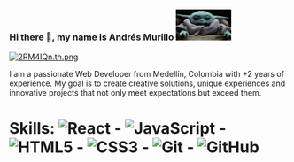 ### Hi there 👋, my name is Andrés Murillo <img src="https://github.com/hargun79/hargun79/blob/master/Assets/hi.gif" style="width: 100px;">   
  
  [![2RM4IQn.th.png](https://iili.io/2RM4IQn.th.png)](https://freeimage.host/i/2RM4IQn)

I am a passionate Web Developer from Medellín, Colombia with +2 years of experience. My goal is to create creative solutions, unique experiences and innovative projects that not only meet expectations but exceed them.


# Skills:  ![React](https://img.shields.io/badge/react-%2320232a.svg?style=for-the-badge&logo=react&logoColor=%2361DAFB) - ![JavaScript](https://img.shields.io/badge/javascript-%23323330.svg?style=for-the-badge&logo=javascript&logoColor=%23F7DF1E) - ![HTML5](https://img.shields.io/badge/html5-%23E34F26.svg?style=for-the-badge&logo=html5&logoColor=white) - ![CSS3](https://img.shields.io/badge/css3-%231572B6.svg?style=for-the-badge&logo=css3&logoColor=white) - ![Git](https://img.shields.io/badge/git-%23F05033.svg?style=for-the-badge&logo=git&logoColor=white) - ![GitHub](https://img.shields.io/badge/github-%23121011.svg?style=for-the-badge&logo=github&logoColor=white)











